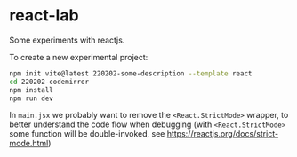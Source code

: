 # react-lab

Some experiments with reactjs.

To create a new experimental project:

```sh
npm init vite@latest 220202-some-description --template react
cd 220202-codemirror
npm install 
npm run dev
```

In `main.jsx` we probably want to remove the `<React.StrictMode>` wrapper, to better understand the code flow when debugging (with `<React.StrictMode>` some function will be double-invoked, see https://reactjs.org/docs/strict-mode.html)